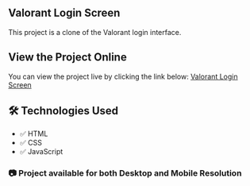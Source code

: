 ## Valorant Login Screen

This project is a clone of the Valorant login interface.

## View the Project Online

You can view the project live by clicking the link below:
[Valorant Login Screen](https://githubaniket08.github.io/valorant-login-page/)

## 🛠️ Technologies Used

- ✅ HTML
- ✅ CSS
- ✅ JavaScript

### 📷 Project available for both Desktop and Mobile Resolution


